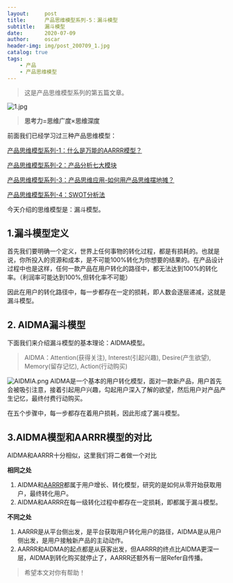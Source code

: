 ```yaml
---
layout:     post
title:      产品思维模型系列-5：漏斗模型
subtitle:   漏斗模型
date:       2020-07-09
author:     oscar
header-img: img/post_200709_1.jpg
catalog: true
tags:
    - 产品
    - 产品思维模型
---
```

> 这是产品思维模型系列的第五篇文章。

![1.jpg](https://i.loli.net/2020/07/09/QyIFKr3oYdOwJh2.jpg)
> **思考力=思维广度×思维深度**

前面我们已经学习过三种产品思维模型：

[产品思维模型系列-1：什么是万能的AARRR模型？](https://oscar-bocheng.com/2020/06/04/AARRR%E6%A8%A1%E5%9E%8B/)

[产品思维模型系列-2：产品分析七大模块](https://oscar-bocheng.com/2020/06/08/%E4%BA%A7%E5%93%81%E5%88%86%E6%9E%90%E4%B8%83%E5%A4%A7%E6%A8%A1%E6%9D%BF/)

[产品思维模型系列-3：产品思维应用-如何用产品思维摆地摊？](https://oscar-bocheng.com/2020/06/08/%E4%BA%A7%E5%93%81%E6%80%9D%E7%BB%B4%E6%91%86%E5%9C%B0%E6%91%8A/)

[产品思维模型系列-4：SWOT分析法](https://oscar-bocheng.com/2020/07/07/SWOT/)

今天介绍的思维模型是：漏斗模型。

## 1.漏斗模型定义

首先我们要明确一个定义，世界上任何事物的转化过程，都是有损耗的。也就是说，你所投入的资源和成本，是不可能100%转化为你想要的结果的。在产品设计过程中也是这样，任何一款产品在用户转化的路径中，都无法达到100%的转化率。（利润率可能达到100%,但转化率不可能）

因此在用户的转化路径中，每一步都存在一定的损耗，即人数会逐层递减，这就是漏斗模型。

## 2. AIDMA漏斗模型

下面我们来介绍漏斗模型的基本理论：AIDMA模型。

> AIDMA：Attention(获得关注), Interest(引起兴趣), Desire(产生欲望), Memory(留存记忆), Action(行动购买)

![AIDMIA.png](https://i.loli.net/2020/07/09/IdnwD5ms8KHXZfQ.png)
AIDMA是一个基本的用户转化模型，面对一款新产品，用户首先会被吸引注意，接着引起用户兴趣，勾起用户深入了解的欲望，然后用户对产品产生记忆，最终付费行动购买。

在五个步骤中，每一步都存在着用户损耗，因此形成了漏斗模型。

## 3.AIDMA模型和AARRR模型的对比
AIDMA和AARRR十分相似，这里我们将二者做一个对比

**相同之处**
1. AIDMA和[AARRR](https://oscar-bocheng.com/2020/06/04/AARRR%E6%A8%A1%E5%9E%8B/)都属于用户增长、转化模型，研究的是如何从零开始获取用户，最终转化用户。
2. AIDMA和AARRR在每一级转化过程中都存在一定损耗，即都属于漏斗模型。

**不同之处**
1. AARRR是从平台侧出发，是平台获取用户转化用户的路径，AIDMA是从用户侧出发，是用户接触新产品的主动动作。
2. AARRR和AIDMA的起点都是从获客出发，但AARRR的终点比AIDMA更深一层，AIDMA到转化购买就停止了，AARRR还额外有一层Refer自传播。


> 希望本文对你有帮助！

